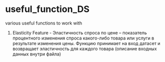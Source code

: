# useful_function_DS
various useful functions to work with
1) Elasticity Feature -
Эластичность спроса по цене – показатель процентного изменения спроса какого-либо товара или услуги в результате изменения цены.
Функцию принимает на вход датасет и возвращает эластичность для каждого товара (описание входных данных внутри файла)
